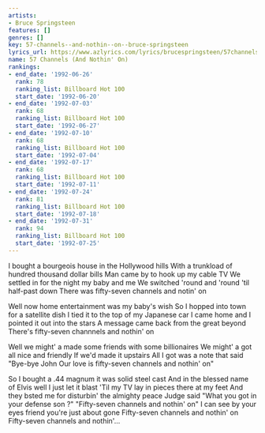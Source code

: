 ```yaml
---
artists:
- Bruce Springsteen
features: []
genres: []
key: 57-channels--and-nothin--on--bruce-springsteen
lyrics_url: https://www.azlyrics.com/lyrics/brucespringsteen/57channelsandnothinon.html
name: 57 Channels (And Nothin' On)
rankings:
- end_date: '1992-06-26'
  rank: 78
  ranking_list: Billboard Hot 100
  start_date: '1992-06-20'
- end_date: '1992-07-03'
  rank: 68
  ranking_list: Billboard Hot 100
  start_date: '1992-06-27'
- end_date: '1992-07-10'
  rank: 68
  ranking_list: Billboard Hot 100
  start_date: '1992-07-04'
- end_date: '1992-07-17'
  rank: 68
  ranking_list: Billboard Hot 100
  start_date: '1992-07-11'
- end_date: '1992-07-24'
  rank: 81
  ranking_list: Billboard Hot 100
  start_date: '1992-07-18'
- end_date: '1992-07-31'
  rank: 94
  ranking_list: Billboard Hot 100
  start_date: '1992-07-25'
---
```


I bought a bourgeois house in the Hollywood hills 
With a trunkload of hundred thousand dollar bills 
Man came by to hook up my cable TV 
We settled in for the night my baby and me 
We switched 'round and 'round 'til half-past down 
There was fifty-seven channels and notin' on 

Well now home entertainment was my baby's wish 
So I hopped into town for a satellite dish 
I tied it to the top of my Japanese car 
I came home and I pointed it out into the stars 
A message came back from the great beyond 
There's fifty-seven channnels and nothin' on 

Well we might' a made some friends with some billionaires 
We might' a got all nice and friendly 
If we'd made it upstairs 
All I got was a note that said "Bye-bye John 
Our love is fifty-seven channels and nothin' on" 

So I bought a .44 magnum it was solid steel cast 
And in the blessed name of Elvis well I just let it blast 
'Til my TV lay in pieces there at my feet 
And they bsted me for disturbin' the almighty peace 
Judge said "What you got in your defense son ?" 
"Fifty-seven channels and nothin' on" 
I can see by your eyes friend you're just about gone 
Fifty-seven channels and nothin' on 
Fifty-seven channels and nothin'...



